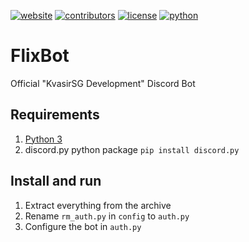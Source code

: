 [![website](https://img.shields.io/badge/Website-KvasigSG-lightgrey.svg)](http://kvasirsg.com/) [![contributors](https://img.shields.io/badge/contributors-5-blue.svg)](https://github.com/KvasirSGDevelopment/FlixBot/graphs/contributors) [![license](https://img.shields.io/github/license/mashape/apistatus.svg)](https://github.com/KvasirSGDevelopment/FlixBot/blob/master/LICENSE.md) [![python](https://img.shields.io/badge/Python-5.3.2-blue.svg)](https://www.python.org/)
<br>
# FlixBot
Official "KvasirSG Development" Discord Bot

## Requirements

1. [Python 3](https://www.python.org/) 
2. discord.py python package `pip install discord.py`

## Install and run

1. Extract everything from the archive
2. Rename `rm_auth.py` in `config` to `auth.py`
3. Configure the bot in `auth.py`

